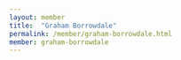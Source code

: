 ```yaml
---
layout: member
title:  "Graham Borrowdale"
permalink: /member/graham-borrowdale.html
member: graham-borrowdale
---
```

